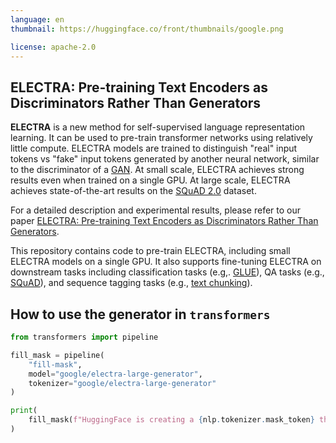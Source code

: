 ```yaml
---
language: en
thumbnail: https://huggingface.co/front/thumbnails/google.png

license: apache-2.0
---
```


## ELECTRA: Pre-training Text Encoders as Discriminators Rather Than Generators

**ELECTRA** is a new method for self-supervised language representation learning. It can be used to pre-train transformer networks using relatively little compute. ELECTRA models are trained to distinguish "real" input tokens vs "fake" input tokens generated by another neural network, similar to the discriminator of a [GAN](https://arxiv.org/pdf/1406.2661.pdf). At small scale, ELECTRA achieves strong results even when trained on a single GPU. At large scale, ELECTRA achieves state-of-the-art results on the [SQuAD 2.0](https://rajpurkar.github.io/SQuAD-explorer/) dataset.

For a detailed description and experimental results, please refer to our paper [ELECTRA: Pre-training Text Encoders as Discriminators Rather Than Generators](https://openreview.net/pdf?id=r1xMH1BtvB).

This repository contains code to pre-train ELECTRA, including small ELECTRA models on a single GPU. It also supports fine-tuning ELECTRA on downstream tasks including classification tasks (e.g,. [GLUE](https://gluebenchmark.com/)), QA tasks (e.g., [SQuAD](https://rajpurkar.github.io/SQuAD-explorer/)), and sequence tagging tasks (e.g., [text chunking](https://www.clips.uantwerpen.be/conll2000/chunking/)).

## How to use the generator in `transformers`

```python
from transformers import pipeline

fill_mask = pipeline(
	"fill-mask",
	model="google/electra-large-generator",
	tokenizer="google/electra-large-generator"
)

print(
	fill_mask(f"HuggingFace is creating a {nlp.tokenizer.mask_token} that the community uses to solve NLP tasks.")
)

```
